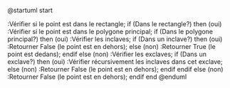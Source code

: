 @startuml
start

  :Vérifier si le point est dans le rectangle;
  if (Dans le rectangle?) then (oui)
    :Vérifier si le point est dans le polygone principal;
    if (Dans le polygone principal?) then (oui)
      :Vérifier les inclaves;
      if (Dans un inclave?) then (oui)
        :Retourner False (le point est en dehors);
      else (non)
        :Retourner True (le point est dedans);
      endif
    else (non)
      :Vérifier les exclaves;
      if (Dans un exclave?) then (oui)
        :Vérifier récursivement les inclaves dans cet exclave;
      else (non)
        :Retourner False (le point est en dehors);
      endif
    endif
  else (non)
    :Retourner False (le point est en dehors);
  endif
end
@enduml